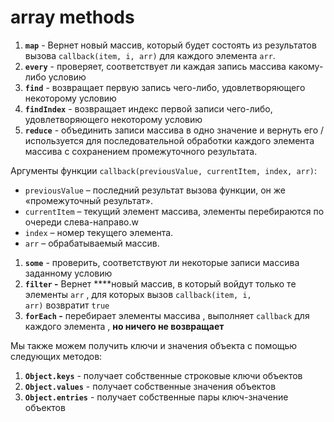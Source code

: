 # array methods

1. **`map`** - Вернет новый массив, который будет состоять из результатов вызова `callback(item, i, arr)` для каждого элемента `arr`.
2. **`every`** - проверяет, соответствует ли каждая запись массива какому-либо условию
3. **`find`** - возвращает первую запись чего-либо, удовлетворяющего некоторому условию
4. **`findIndex`** - возвращает индекс первой записи чего-либо, удовлетворяющего некоторому условию
5. **`reduce`** - объединить записи массива в одно значение и вернуть его /используется для последовательной обработки каждого элемента массива с сохранением промежуточного результата.

Аргументы функции `callback(previousValue, currentItem, index, arr)`:

- `previousValue` – последний результат вызова функции, он же «промежуточный результат».
- `currentItem` – текущий элемент массива, элементы перебираются по очереди слева-направо.w
- `index` – номер текущего элемента.
- `arr` – обрабатываемый массив.

1. **`some`** - проверить, соответствуют ли некоторые записи массива заданному условию
2. **`filter` -** Вернет ****новый массив, в который войдут только те элементы `arr` , для которых вызов `callback(item, i, arr)` возвратит `true`
3. **`forEach` -** перебирает элементы массива , выполняет `callback` для каждого элемента , **но ничего не возвращает**

Мы также можем получить ключи и значения объекта с помощью следующих методов:

1. **`Object.keys`** - получает собственные строковые ключи объектов
2. **`Object.values`** - получает собственные значения объектов
3. **`Object.entries`** - получает собственные пары ключ-значение объектов
